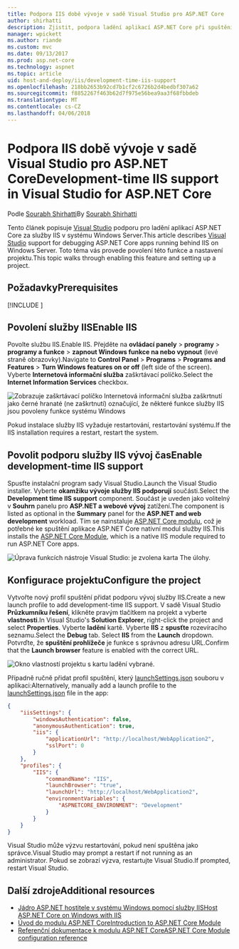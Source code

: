 ```yaml
---
title: Podpora IIS době vývoje v sadě Visual Studio pro ASP.NET Core
author: shirhatti
description: Zjistit, podpora ladění aplikací ASP.NET Core při spuštění za služby IIS v systému Windows Server.
manager: wpickett
ms.author: riande
ms.custom: mvc
ms.date: 09/13/2017
ms.prod: asp.net-core
ms.technology: aspnet
ms.topic: article
uid: host-and-deploy/iis/development-time-iis-support
ms.openlocfilehash: 218bb2653b92cd7b1cf2c6726b2d4bedbf307a62
ms.sourcegitcommit: f8852267f463b62d7f975e56bea9aa3f68fbbdeb
ms.translationtype: MT
ms.contentlocale: cs-CZ
ms.lasthandoff: 04/06/2018
---
```

# <a name="development-time-iis-support-in-visual-studio-for-aspnet-core"></a><span data-ttu-id="96231-103">Podpora IIS době vývoje v sadě Visual Studio pro ASP.NET Core</span><span class="sxs-lookup"><span data-stu-id="96231-103">Development-time IIS support in Visual Studio for ASP.NET Core</span></span>

<span data-ttu-id="96231-104">Podle [Sourabh Shirhatti](https://twitter.com/sshirhatti)</span><span class="sxs-lookup"><span data-stu-id="96231-104">By [Sourabh Shirhatti](https://twitter.com/sshirhatti)</span></span>

<span data-ttu-id="96231-105">Tento článek popisuje [Visual Studio](https://www.visualstudio.com/vs/) podporu pro ladění aplikací ASP.NET Core za služby IIS v systému Windows Server.</span><span class="sxs-lookup"><span data-stu-id="96231-105">This article describes [Visual Studio](https://www.visualstudio.com/vs/) support for debugging ASP.NET Core apps running behind IIS on Windows Server.</span></span> <span data-ttu-id="96231-106">Toto téma vás provede povolení této funkce a nastavení projektu.</span><span class="sxs-lookup"><span data-stu-id="96231-106">This topic walks through enabling this feature and setting up a project.</span></span>

## <a name="prerequisites"></a><span data-ttu-id="96231-107">Požadavky</span><span class="sxs-lookup"><span data-stu-id="96231-107">Prerequisites</span></span>

[!INCLUDE [](~/includes/net-core-prereqs-windows.md)]

## <a name="enable-iis"></a><span data-ttu-id="96231-108">Povolení služby IIS</span><span class="sxs-lookup"><span data-stu-id="96231-108">Enable IIS</span></span>

<span data-ttu-id="96231-109">Povolte službu IIS.</span><span class="sxs-lookup"><span data-stu-id="96231-109">Enable IIS.</span></span> <span data-ttu-id="96231-110">Přejděte na **ovládací panely** > **programy** > **programy a funkce** > **zapnout Windows funkce na nebo vypnout** (levé straně obrazovky).</span><span class="sxs-lookup"><span data-stu-id="96231-110">Navigate to **Control Panel** > **Programs** > **Programs and Features** > **Turn Windows features on or off** (left side of the screen).</span></span> <span data-ttu-id="96231-111">Vyberte **Internetová informační služba** zaškrtávací políčko.</span><span class="sxs-lookup"><span data-stu-id="96231-111">Select the **Internet Information Services** checkbox.</span></span>

![Zobrazuje zaškrtávací políčko Internetová informační služba zaškrtnutí jako černé hranaté (ne zaškrtnutí) označující, že některé funkce služby IIS jsou povoleny funkce systému Windows](development-time-iis-support/_static/enable_iis.png)

<span data-ttu-id="96231-113">Pokud instalace služby IIS vyžaduje restartování, restartování systému.</span><span class="sxs-lookup"><span data-stu-id="96231-113">If the IIS installation requires a restart, restart the system.</span></span>

## <a name="enable-development-time-iis-support"></a><span data-ttu-id="96231-114">Povolit podporu služby IIS vývoj čas</span><span class="sxs-lookup"><span data-stu-id="96231-114">Enable development-time IIS support</span></span>

<span data-ttu-id="96231-115">Spusťte instalační program sady Visual Studio.</span><span class="sxs-lookup"><span data-stu-id="96231-115">Launch the Visual Studio installer.</span></span> <span data-ttu-id="96231-116">Vyberte **okamžiku vývoje služby IIS podporují** součásti.</span><span class="sxs-lookup"><span data-stu-id="96231-116">Select the **Development time IIS support** component.</span></span> <span data-ttu-id="96231-117">Součást je uveden jako volitelný v **Souhrn** panelu pro **ASP.NET a webové vývoj** zatížení.</span><span class="sxs-lookup"><span data-stu-id="96231-117">The component is listed as optional in the **Summary** panel for the **ASP.NET and web development** workload.</span></span> <span data-ttu-id="96231-118">Tím se nainstaluje [ASP.NET Core modulu](xref:fundamentals/servers/aspnet-core-module), což je potřebné ke spuštění aplikace ASP.NET Core nativní modul služby IIS.</span><span class="sxs-lookup"><span data-stu-id="96231-118">This installs the [ASP.NET Core Module](xref:fundamentals/servers/aspnet-core-module), which is a native IIS module required to run ASP.NET Core apps.</span></span>

![Úprava funkcích nástroje Visual Studio: je zvolena karta The úlohy.](development-time-iis-support/_static/development_time_support.png)

## <a name="configure-the-project"></a><span data-ttu-id="96231-122">Konfigurace projektu</span><span class="sxs-lookup"><span data-stu-id="96231-122">Configure the project</span></span>

<span data-ttu-id="96231-123">Vytvořte nový profil spuštění přidat podporu vývoj služby IIS.</span><span class="sxs-lookup"><span data-stu-id="96231-123">Create a new launch profile to add development-time IIS support.</span></span> <span data-ttu-id="96231-124">V sadě Visual Studio **Průzkumníku řešení**, klikněte pravým tlačítkem na projekt a vyberte **vlastnosti**.</span><span class="sxs-lookup"><span data-stu-id="96231-124">In Visual Studio's **Solution Explorer**, right-click the project and select **Properties**.</span></span> <span data-ttu-id="96231-125">Vyberte **ladění** kartě. Vyberte **IIS** z **spusťte** rozevíracího seznamu.</span><span class="sxs-lookup"><span data-stu-id="96231-125">Select the **Debug** tab. Select **IIS** from the **Launch** dropdown.</span></span> <span data-ttu-id="96231-126">Potvrďte, že **spuštění prohlížeče** je funkce s správnou adresu URL.</span><span class="sxs-lookup"><span data-stu-id="96231-126">Confirm that the **Launch browser** feature is enabled with the correct URL.</span></span>

![Okno vlastností projektu s kartu ladění vybrané.](development-time-iis-support/_static/project_properties.png)

<span data-ttu-id="96231-131">Případně ručně přidat profil spuštění, který [launchSettings.json](http://json.schemastore.org/launchsettings) souboru v aplikaci:</span><span class="sxs-lookup"><span data-stu-id="96231-131">Alternatively, manually add a launch profile to the [launchSettings.json](http://json.schemastore.org/launchsettings) file in the app:</span></span>

```json
{
    "iisSettings": {
        "windowsAuthentication": false,
        "anonymousAuthentication": true,
        "iis": {
            "applicationUrl": "http://localhost/WebApplication2",
            "sslPort": 0
        }
    },
    "profiles": {
        "IIS": {
            "commandName": "IIS",
            "launchBrowser": "true",
            "launchUrl": "http://localhost/WebApplication2",
            "environmentVariables": {
                "ASPNETCORE_ENVIRONMENT": "Development"
            }
        }
    }
}
```

<span data-ttu-id="96231-132">Visual Studio může výzvu restartování, pokud není spuštěna jako správce.</span><span class="sxs-lookup"><span data-stu-id="96231-132">Visual Studio may prompt a restart if not running as an administrator.</span></span> <span data-ttu-id="96231-133">Pokud se zobrazí výzva, restartujte Visual Studio.</span><span class="sxs-lookup"><span data-stu-id="96231-133">If prompted, restart Visual Studio.</span></span>

## <a name="additional-resources"></a><span data-ttu-id="96231-134">Další zdroje</span><span class="sxs-lookup"><span data-stu-id="96231-134">Additional resources</span></span>

* [<span data-ttu-id="96231-135">Jádro ASP.NET hostitele v systému Windows pomocí služby IIS</span><span class="sxs-lookup"><span data-stu-id="96231-135">Host ASP.NET Core on Windows with IIS</span></span>](xref:host-and-deploy/iis/index)
* [<span data-ttu-id="96231-136">Úvod do modulu ASP.NET Core</span><span class="sxs-lookup"><span data-stu-id="96231-136">Introduction to ASP.NET Core Module</span></span>](xref:fundamentals/servers/aspnet-core-module)
* [<span data-ttu-id="96231-137">Referenční dokumentace k modulu ASP.NET Core</span><span class="sxs-lookup"><span data-stu-id="96231-137">ASP.NET Core Module configuration reference</span></span>](xref:host-and-deploy/aspnet-core-module)
